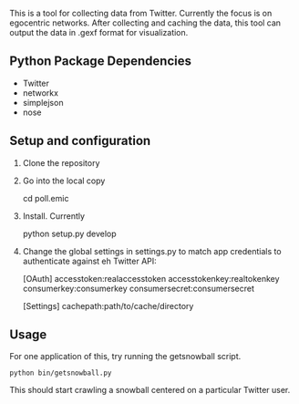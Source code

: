 This is a tool for collecting data from Twitter.  Currently the focus is on egocentric networks.  After collecting and caching the data, this tool can output the data in .gexf format for visualization.

## Python Package Dependencies

* Twitter
* networkx
* simplejson
* nose

## Setup and configuration

1. Clone the repository
2. Go into the local copy

    cd poll.emic

3. Install. Currently 

    python setup.py develop

4. Change the global settings in settings.py to match app credentials to authenticate against eh Twitter API:

    [OAuth]
    accesstoken:realaccesstoken
    accesstokenkey:realtokenkey
    consumerkey:consumerkey
    consumersecret:consumersecret

    [Settings]
    cachepath:path/to/cache/directory

## Usage

For one application of this, try running the getsnowball script.

    python bin/getsnowball.py

This should start crawling a snowball centered on a particular Twitter user.

